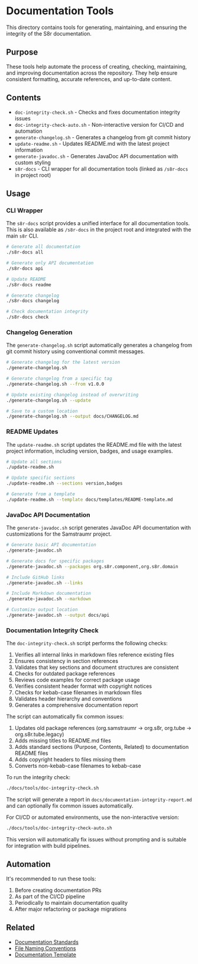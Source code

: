 <!-- 
Copyright (c) 2025 [Eric C. Mumford (@heymumford)](https://github.com/heymumford), Gemini Deep Research, Claude 3.7.
-->

# Documentation Tools

This directory contains tools for generating, maintaining, and ensuring the integrity of the S8r documentation.

## Purpose

These tools help automate the process of creating, checking, maintaining, and improving documentation across the repository. They help ensure consistent formatting, accurate references, and up-to-date content.

## Contents

- `doc-integrity-check.sh` - Checks and fixes documentation integrity issues
- `doc-integrity-check-auto.sh` - Non-interactive version for CI/CD and automation
- `generate-changelog.sh` - Generates a changelog from git commit history
- `update-readme.sh` - Updates README.md with the latest project information
- `generate-javadoc.sh` - Generates JavaDoc API documentation with custom styling
- `s8r-docs` - CLI wrapper for all documentation tools (linked as `/s8r-docs` in project root)

## Usage

### CLI Wrapper

The `s8r-docs` script provides a unified interface for all documentation tools. This is also available as `/s8r-docs` in the project root and integrated with the main `s8r` CLI.

```bash
# Generate all documentation
./s8r-docs all

# Generate only API documentation
./s8r-docs api

# Update README
./s8r-docs readme

# Generate changelog
./s8r-docs changelog

# Check documentation integrity
./s8r-docs check
```

### Changelog Generation

The `generate-changelog.sh` script automatically generates a changelog from git commit history using conventional commit messages.

```bash
# Generate changelog for the latest version
./generate-changelog.sh

# Generate changelog from a specific tag
./generate-changelog.sh --from v1.0.0

# Update existing changelog instead of overwriting
./generate-changelog.sh --update

# Save to a custom location
./generate-changelog.sh --output docs/CHANGELOG.md
```

### README Updates

The `update-readme.sh` script updates the README.md file with the latest project information, including version, badges, and usage examples.

```bash
# Update all sections
./update-readme.sh

# Update specific sections
./update-readme.sh --sections version,badges

# Generate from a template
./update-readme.sh --template docs/templates/README-template.md
```

### JavaDoc API Documentation

The `generate-javadoc.sh` script generates JavaDoc API documentation with customizations for the Samstraumr project.

```bash
# Generate basic API documentation
./generate-javadoc.sh

# Generate docs for specific packages
./generate-javadoc.sh --packages org.s8r.component,org.s8r.domain

# Include GitHub links
./generate-javadoc.sh --links

# Include Markdown documentation
./generate-javadoc.sh --markdown

# Customize output location
./generate-javadoc.sh --output docs/api
```

### Documentation Integrity Check

The `doc-integrity-check.sh` script performs the following checks:

1. Verifies all internal links in markdown files reference existing files
2. Ensures consistency in section references
3. Validates that key sections and document structures are consistent
4. Checks for outdated package references
5. Reviews code examples for correct package usage
6. Verifies consistent header format with copyright notices
7. Checks for kebab-case filenames in markdown files
8. Validates header hierarchy and conventions
9. Generates a comprehensive documentation report

The script can automatically fix common issues:

1. Updates old package references (org.samstraumr → org.s8r, org.tube → org.s8r.tube.legacy)
2. Adds missing titles to README.md files
3. Adds standard sections (Purpose, Contents, Related) to documentation README files
4. Adds copyright headers to files missing them
5. Converts non-kebab-case filenames to kebab-case

To run the integrity check:

```bash
./docs/tools/doc-integrity-check.sh
```

The script will generate a report in `docs/documentation-integrity-report.md` and can optionally fix common issues automatically.

For CI/CD or automated environments, use the non-interactive version:

```bash
./docs/tools/doc-integrity-check-auto.sh
```

This version will automatically fix issues without prompting and is suitable for integration with build pipelines.

## Automation

It's recommended to run these tools:

1. Before creating documentation PRs
2. As part of the CI/CD pipeline
3. Periodically to maintain documentation quality
4. After major refactoring or package migrations

## Related

- [Documentation Standards](../reference/standards/documentation-standards.md)
- [File Naming Conventions](../reference/standards/file-naming-conventions.md)
- [Documentation Template](../documentation-template.md)